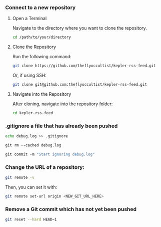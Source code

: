 ### Connect to a new repository

1. Open a Terminal

    Navigate to the directory where you want to clone the repository.
    
    ```bash
    cd /path/to/your/directory
    ```

2. Clone the Repository

    Run the following command:

    ```bash
    git clone https://github.com/theflyoccultist/kepler-rss-feed.git
    ```

    Or, if using SSH:

    ```bash
    git clone git@github.com:theflyoccultist/kepler-rss-feed.git
    ```

3. Navigate into the Repository

    After cloning, navigate into the repository folder:

    ```bash
    cd kepler-rss-feed
    ```

### .gitignore a file that has already been pushed

```bash
echo debug.log >> .gitignore

git rm --cached debug.log

git commit -m "Start ignoring debug.log"
```

### Change the URL of a repository:

```bash
git remote -v
```

Then, you can set it with:

```bash
git remote set-url origin <NEW_GIT_URL_HERE>
```

### Remove a Git commit which has not yet been pushed

```bash
git reset --hard HEAD~1
```
